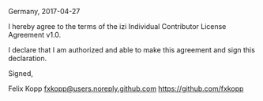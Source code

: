 Germany, 2017-04-27

I hereby agree to the terms of the izi Individual Contributor License Agreement v1.0.

I declare that I am authorized and able to make this agreement and sign this declaration.

Signed,

Felix Kopp fxkopp@users.noreply.github.com https://github.com/fxkopp
